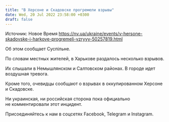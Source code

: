 ```yaml
---
title: "В Херсоне и Скадовске прогремели взрывы"
date: Wed, 20 Jul 2022 23:58:00 +0300
draft: false
---
```

Источник: Новое Время https://nv.ua/ukraine/events/v-hersone-skadovske-i-harkove-progremeli-vzryvy-50257819.html


 Об этом сообщает Суспільне.

По словам местных жителей, в Харькове раздалось несколько взрывов.

Их слышали в Немышлянском и Салтовском районах. В городе идет воздушная тревога.

Кроме того, очевидцы сообщают о взрывах в оккупированном Херсоне и Скадовске.

Ни украинская, ни российская сторона пока официально не комментировали этот инцидент.

Присоединяйтесь к нам в соцсетях Facebook, Telegram и Instagram.
